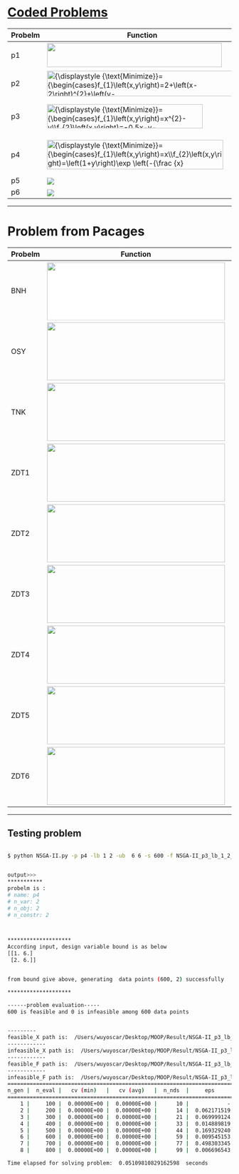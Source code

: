 
# [Coded Problems](https://en.wikipedia.org/wiki/Test_functions_for_optimization)
  



<!-- $
\text{s.t.=}
\begin{cases}
g_{1}\left(x,y,z\right)={x-3+y^2+z}\leq0\\
g_{2}\left(x,y,z\right)={y^2+z-x^4}\leq5\\
g_{3}\left(x,y,z\right)={z^3+\frac{y^2}{2}}\leq0\\
\end{cases}
$ --> 



| Probelm | Function | Constarints | 
| --- | --- | ---| 
|p1| <img src="https://wikimedia.org/api/rest_v1/media/math/render/svg/9aa4f87d1b4fc51d737a1b704b439c21524880b3" class="mwe-math-fallback-image-inline" aria-hidden="true" style="vertical-align: -2.505ex; width:45.023ex; height:6.176ex;">  |   <img src="https://wikimedia.org/api/rest_v1/media/math/render/svg/dcf4d0ed143bf25faa633f16bb8b7e12b9c46456" class="mwe-math-fallback-image-inline" aria-hidden="true" style="vertical-align: -2.671ex; width:44.813ex; height:6.509ex;">| 
|p2 | <img src="https://wikimedia.org/api/rest_v1/media/math/render/svg/02e80c4945529ec09f3af1a6ad50316fc3432958" class="mwe-math-fallback-image-inline" aria-hidden="true" style="vertical-align: -2.671ex; width:49.026ex; height:6.509ex;" alt="{\displaystyle {\text{Minimize}}={\begin{cases}f_{1}\left(x,y\right)=2+\left(x-2\right)^{2}+\left(y-1\right)^{2}\\f_{2}\left(x,y\right)=9x-\left(y-1\right)^{2}\\\end{cases}}}"> |<img src="https://wikimedia.org/api/rest_v1/media/math/render/svg/b58aa032dc58ef5662d175fba627d111aed9e088" class="mwe-math-fallback-image-inline" aria-hidden="true" style="vertical-align: -2.505ex; width:35.599ex; height:6.176ex;" alt="{\displaystyle {\text{s.t.}}={\begin{cases}g_{1}\left(x,y\right)=x^{2}+y^{2}\leq 225\\g_{2}\left(x,y\right)=x-3y+10\leq 0\\\end{cases}}}">|
|p3|<img src="https://wikimedia.org/api/rest_v1/media/math/render/svg/9c96e6f33f22f37f529ffe93914807349fa3b282" class="mwe-math-fallback-image-inline" aria-hidden="true" style="vertical-align: -2.505ex; width:40.073ex; height:6.176ex;" alt="{\displaystyle {\text{Minimize}}={\begin{cases}f_{1}\left(x,y\right)=x^{2}-y\\f_{2}\left(x,y\right)=-0.5x-y-1\\\end{cases}}}">|<img src="https://wikimedia.org/api/rest_v1/media/math/render/svg/291ff07f4dc4fd50cca9e599d67250438681663f" class="mwe-math-fallback-image-inline" aria-hidden="true" style="vertical-align: -3.756ex; margin-bottom: -0.248ex; width:38.378ex; height:9.176ex;" alt="{\displaystyle {\text{s.t.}}={\begin{cases}g_{1}\left(x,y\right)=6.5-{\frac {x}{6}}-y\geq 0\\g_{2}\left(x,y\right)=7.5-0.5x-y\geq 0\\g_{3}\left(x,y\right)=30-5x-y\geq 0\\\end{cases}}}">|
|p4|<img src="https://wikimedia.org/api/rest_v1/media/math/render/svg/1b323f84528593a2e74aedde4d0feded35ff7355" class="mwe-math-fallback-image-inline" aria-hidden="true" style="vertical-align: -3.171ex; width:45.34ex; height:7.509ex;" alt="{\displaystyle {\text{Minimize}}={\begin{cases}f_{1}\left(x,y\right)=x\\f_{2}\left(x,y\right)=\left(1+y\right)\exp \left(-{\frac {x}{1+y}}\right)\end{cases}}}">|<img src="https://wikimedia.org/api/rest_v1/media/math/render/svg/3eacb31aceceeeca8d22d7d9d580ec42eea0c5c9" class="mwe-math-fallback-image-inline" aria-hidden="true" style="vertical-align: -4.171ex; width:43.183ex; height:9.509ex;" alt="{\displaystyle {\text{s.t.}}={\begin{cases}g_{1}\left(x,y\right)={\frac {f_{2}\left(x,y\right)}{0.858\exp \left(-0.541f_{1}\left(x,y\right)\right)}}\geq 1\\g_{2}\left(x,y\right)={\frac {f_{2}\left(x,y\right)}{0.728\exp \left(-0.295f_{1}\left(x,y\right)\right)}}\geq 1\end{cases}}}">|
|p5|<img style="transform: translateY(0.1em); background: white;" src="https://render.githubusercontent.com/render/math?math=%5Ctext%7BMinimize%3D%7D%0A%5Cbegin%7Bcases%7D%0Af_%7B1%7D%5Cleft(x%2Cy%2Cz%5Cright)%3D%7Bx%5E3%2By%2Bz%7D%5C%5C%0Af_%7B2%7D%5Cleft(x%2Cy%2Cz%5Cright)%3D%7B%5Cfrac%7Bx%5E2-y%7D%7B4%7D%2B5z%7D%5C%5C%0Af_%7B3%7D%5Cleft(x%2Cy%2Cz%5Cright)%3D%7B9%2B%5Cleft(x%2By%5Cright)%5E2%2B%5Cleft(y-z%5Cright)%5E2%7D%5C%5C%0A%5Cend%7Bcases%7D">|<img style="transform: translateY(0.1em); background: white;" src="https://render.githubusercontent.com/render/math?math=%5Ctext%7Bs.t.%3D%7D%0A%5Cbegin%7Bcases%7D%0Ag_%7B1%7D%5Cleft(x%2Cy%2Cz%5Cright)%3D%7Bx-3%2By%5E2%2Bz%7D%5Cleq0%5C%5C%0Ag_%7B2%7D%5Cleft(x%2Cy%2Cz%5Cright)%3D%7By%5E2%2Bz-x%5E4%7D%5Cleq5%5C%5C%0Ag_%7B3%7D%5Cleft(x%2Cy%2Cz%5Cright)%3D%7Bz%5E3%2B%5Cfrac%7By%5E2%7D%7B2%7D%7D%5Cleq0%5C%5C%0A%5Cend%7Bcases%7D">|
|p6|<img style="transform: translateY(0.1em); background: white;" src="https://render.githubusercontent.com/render/math?math=%5Ctext%7BMinimize%3D%7D%0A%5Cbegin%7Bcases%7D%0Af_%7B1%7D%5Cleft(x%2Cy%5Cright)%3D%7B%5Cleft(x-2%5Cright)%5E2%2B%5Cleft(y-1%5Cright)%5E2%2B2%7D%5C%5C%0Af_%7B2%7D%5Cleft(x%2Cy%5Cright)%20%3D%209x-%5Cleft(y-1%5Cright)%5E2%20%5C%5C%0A%5Cend%7Bcases%7D">|<img style="transform: translateY(0.1em); background: white;" src="https://render.githubusercontent.com/render/math?math=%5Ctext%7Bs.t.%3D%7D%0A%5Cbegin%7Bcases%7D%0Ag_%7B1%7D%5Cleft(x%2Cy%2Cz%5Cright)%3D%7Bx%5E2%2By%5E2-255%7D%5Cleq0%5C%5C%0Ag_%7B2%7D%5Cleft(x%2Cy%2Cz%5Cright)%3D%7Bx-3y%2B10%7D%5Cleq0%5C%5C%0A%5Cend%7Bcases%7D">|

---
# Problem from Pacages 
| Probelm | Function  | Variables | Objectives | Description|
| --- | --- | ---|---|--- |
|   BNH   |<img style="transform: translateY(0.1em); background: white;" src="/Users/wuyoscar/Documents/Project/MOOP/Problems/images/bnh.jpg"  width="400" height="130"/> |   2  |  2  | 2 | 
|   OSY   |  <img src="/Users/wuyoscar/Documents/Project/MOOP/Problems/images/osy.png"  width="400" height="130"/> |   6  | 2   |6 |
|   TNK    | <img src="/Users/wuyoscar/Documents/Project/MOOP/Problems/images/tnk.png"  width="400" height="130"/> |  2   | 2   |2 |
|   ZDT1   | <img src="/Users/wuyoscar/Documents/Project/MOOP/Problems/images/zdt1.png"  width="400" height="130"/> | 30    |  2  | |
|   ZDT2   | <img src="/Users/wuyoscar/Documents/Project/MOOP/Problems/images/zdt2.png"  width="400" height="130"/> | 30    |  2 | |
|   ZDT3   | <img src="/Users/wuyoscar/Documents/Project/MOOP/Problems/images/zdt3.png"  width="400" height="130"/> | 30    |  2| |
|   ZDT4   | <img src="/Users/wuyoscar/Documents/Project/MOOP/Problems/images/zdt4.png"  width="400" height="130"/> | 10    |  2  | |
|   ZDT5   | <img src="/Users/wuyoscar/Documents/Project/MOOP/Problems/images/zdt5.png"  width="400" height="130"/> | 80    |  2  | |
|   ZDT6   | <img src="/Users/wuyoscar/Documents/Project/MOOP/Problems/images/zdt6.png"  width="400" height="130"/> | 10    |  2  | |



----



<!-- $
\text{s.t.=}
\begin{cases}
g_{1}\left(x,y,z\right)={x^2+y^2-255}\leq0\\
g_{2}\left(x,y,z\right)={x-3y+10}\leq0\\
\end{cases}
$ -->



<!-- $
\text{s.t.=}
\begin{cases}
g_{1}\left(x,y\right)={x^2+y^2-225} \le0\\
g_{2}\left(x,y\right) = x-3y+10\le0\\
-20\le x \le20\\
-20\le y \le20
\end{cases}

$ --> 

## Testing problem


```bash

$ python NSGA-II.py -p p4 -lb 1 2 -ub  6 6 -s 600 -f NSGA-II_p3_lb_1_2_ub_6_6_s_400 -eval 800


output>>>
***********
probelm is :
# name: p4
# n_var: 2
# n_obj: 2
# n_constr: 2



********************
According input, design variable bound is as below
[[1. 6.]
 [2. 6.]]


from bound give above, generating  data points (600, 2) successfully

********************

------problem evaluation-----
600 is feasible and 0 is infeasible among 600 data points


---------
feasible_X path is:  /Users/wuyoscar/Desktop/MOOP/Result/NSGA-II_p3_lb_1_2_ub_6_6_s_400feasible_X.txt
------------
infeasible_X path is:  /Users/wuyoscar/Desktop/MOOP/Result/NSGA-II_p3_lb_1_2_ub_6_6_s_400infeasible_X.txt
------------
feasible_F path is:  /Users/wuyoscar/Desktop/MOOP/Result/NSGA-II_p3_lb_1_2_ub_6_6_s_400feasible_F.txt
------------
infeasible_F path is:  /Users/wuyoscar/Desktop/MOOP/Result/NSGA-II_p3_lb_1_2_ub_6_6_s_400infeasible_F.txt
=====================================================================================
n_gen |  n_eval |   cv (min)   |   cv (avg)   |  n_nds  |     eps      |  indicator  
=====================================================================================
    1 |     100 |  0.00000E+00 |  0.00000E+00 |      10 |            - |            -
    2 |     200 |  0.00000E+00 |  0.00000E+00 |      14 |  0.062171519 |        ideal
    3 |     300 |  0.00000E+00 |  0.00000E+00 |      21 |  0.069999124 |        ideal
    4 |     400 |  0.00000E+00 |  0.00000E+00 |      33 |  0.014889819 |            f
    5 |     500 |  0.00000E+00 |  0.00000E+00 |      44 |  0.169329240 |        nadir
    6 |     600 |  0.00000E+00 |  0.00000E+00 |      59 |  0.009545153 |            f
    7 |     700 |  0.00000E+00 |  0.00000E+00 |      77 |  0.498303345 |        nadir
    8 |     800 |  0.00000E+00 |  0.00000E+00 |      99 |  0.006696543 |        ideal

Time elapsed for solving problem:  0.05109810829162598  seconds
```

